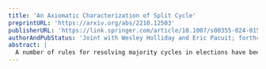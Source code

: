 ```yaml
---
title: 'An Axiomatic Characterization of Split Cycle'
preprintURL: 'https://arxiv.org/abs/2210.12503'
publisherURL: 'https://link.springer.com/article/10.1007/s00355-024-01539-w'
authorAndPubStatus: 'Joint with Wesley Holliday and Eric Pacuit; forthcoming in Social Choice and Welfare'
abstract: | 
  A number of rules for resolving majority cycles in elections have been proposed in the literature. Recently, Holliday and Pacuit (Journal of Theoretical Politics 33 (2021) 475-524) axiomatically characterized the class of rules refined by one such cycle-resolving rule, dubbed Split Cycle: in each majority cycle, discard the majority preferences with the smallest majority margin. They showed that any rule satisfying five standard axioms plus a weakening of Arrow's Independence of Irrelevant Alternatives (IIA), called Coherent IIA, is refined by Split Cycle. In this paper, we go further and show that Split Cycle is the only rule satisfying the axioms of Holliday and Pacuit together with two additional axioms, which characterize the class of rules that refine Split Cycle: Coherent Defeat and Positive Involvement in Defeat. Coherent Defeat states that any majority preference not occurring in a cycle is retained, while Positive Involvement in Defeat is closely related to the well-known axiom of Positive Involvement (as in J. Perez, Social Choice and Welfare 18 (2001) 601-616). We characterize Split Cycle not only as a collective choice rule but also as a social choice correspondence, over both profiles of linear ballots and profiles of ballots allowing ties.
---
```

